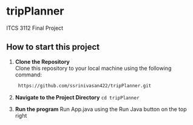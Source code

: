 # tripPlanner
ITCS 3112 Final Project

## How to start this project

1. **Clone the Repository**  
   Clone this repository to your local machine using the following command:
   ```bash
    https://github.com/ssrinivasan422/tripPlanner.git

2. **Navigate to the Project Directory**
    ```cd tripPlanner```

3. **Run the program**
Run App.java using the Run Java button on the top right
